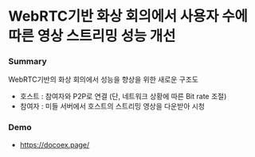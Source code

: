 # WebRTC기반 화상 회의에서 사용자 수에 따른 영상 스트리밍 성능 개선 


### Summary

WebRTC기반의 화상 회의에서 성능을 향상을 위한 새로운 구조도

* 호스트 : 참여자와 P2P로 연결 (단, 네트워크 상황에 따른 Bit rate 조절)
* 참여자 : 미들 서버에서 호스트의 스트리밍 영상을 다운받아 시청

### Demo
* https://docoex.page/
